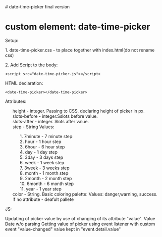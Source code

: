 <head>
<style>
    ul{
            list-style-type: none;
}
</style>
</head>
<body>
# date-time-picker
final version

<h1>custom element: date-time-picker</h1>
<p>
<p>Setup:</p>
<p>1. date-time-picker.css - to place together with index.html(do not rename css)</p>
<p>2. Add Script to the body:</p>
        
    <script src="date-time-picker.js"></script>

</p>

<p>
HTML declaration:

    <date-time-picker></date-time-picker>
    
</p>
<p>Attributes:</p>
    <ul>
        <li>height - integer. Passing to CSS. declaring height of picker in px. </li>
        <li>slots-before - integer.Sslots before value.</li>
        <li>slots-after - integer. Slots after value.</li>
        <li> step - String Values: </li>
                    <ul>
                    <li>1. 7minute - 7 minute step</li>
                    <li>2. hour - 1 hour step</li>
                    <li>3. 6hour - 6 hour step</li>
                    <li>4. day  - 1 day step</li>
                    <li>5. 3day - 3 days step</li>
                    <li>6. week - 1 week step</li>
                    <li>7. 3week - 3 weeks step</li>
                    <li>8. month - 1 month step</li>
                    <li>9. 2month - 2 month step</li>
                    <li>10. 6month - 6 month step</li>
                    <li>11. year - 1 year step</li>
                    </ul>
        </li>
    <li>color - String. Basic coloring palette: Values: danger,warning, success. If no attribute - deafult pallete</li>
    </ul>
<p>    
<p>JS:</p>
Updating of picker value by use of changing of its attribute "value". Value Date w/o parsing
Getting value of picker using event listener with custom event "value-changed" value kept in "event.detail.value"
</p>
</body>
